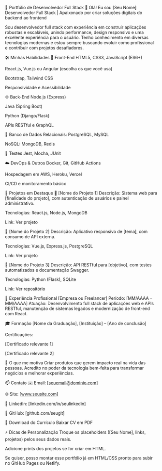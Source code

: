 🎯 Portfólio de Desenvolvedor Full Stack
👋 Olá! Eu sou [Seu Nome]
Desenvolvedor Full Stack | Apaixonado por criar soluções digitais do backend ao frontend

Sou desenvolvedor full stack com experiência em construir aplicações robustas e escaláveis, unindo performance, design responsivo e uma excelente experiência para o usuário. Tenho conhecimento em diversas tecnologias modernas e estou sempre buscando evoluir como profissional e contribuir com projetos desafiadores.

🛠 Minhas Habilidades
🚀 Front-End
HTML5, CSS3, JavaScript (ES6+)

React.js, Vue.js ou Angular (escolha os que você usa)

Bootstrap, Tailwind CSS

Responsividade e Acessibilidade

⚙️ Back-End
Node.js (Express)

Java (Spring Boot)

Python (Django/Flask)

APIs RESTful e GraphQL

💾 Banco de Dados
Relacionais: PostgreSQL, MySQL

NoSQL: MongoDB, Redis

🧪 Testes
Jest, Mocha, JUnit

☁️ DevOps & Outros
Docker, Git, GitHub Actions

Hospedagem em AWS, Heroku, Vercel

CI/CD e monitoramento básico

💼 Projetos em Destaque
🌟 [Nome do Projeto 1]
Descrição: Sistema web para [finalidade do projeto], com autenticação de usuários e painel administrativo.

Tecnologias: React.js, Node.js, MongoDB

Link: Ver projeto

🌟 [Nome do Projeto 2]
Descrição: Aplicativo responsivo de [tema], com consumo de API externa.

Tecnologias: Vue.js, Express.js, PostgreSQL

Link: Ver projeto

🌟 [Nome do Projeto 3]
Descrição: API RESTful para [objetivo], com testes automatizados e documentação Swagger.

Tecnologias: Python (Flask), SQLite

Link: Ver repositório

🧭 Experiência Profissional
[Empresa ou Freelancer]
Período: [MM/AAAA – MM/AAAA]
Atuação: Desenvolvimento full stack de aplicações web e APIs RESTful, manutenção de sistemas legados e modernização de front-end com React.

🎓 Formação
[Nome da Graduação], [Instituição] – [Ano de conclusão]

Certificações:

[Certificado relevante 1]

[Certificado relevante 2]

💬 O que me motiva
Criar produtos que gerem impacto real na vida das pessoas. Acredito no poder da tecnologia bem-feita para transformar negócios e melhorar experiências.

📫 Contato
✉️ Email: [seuemail@dominio.com]

🌐 Site: [www.seusite.com]

💼 LinkedIn: [linkedin.com/in/seulinkedin]

🐙 GitHub: [github.com/seugit]

📂 Download do Currículo
Baixar CV em PDF

⚡ Dicas de Personalização
Troque os placeholders ([Seu Nome], links, projetos) pelos seus dados reais.

Adicione prints dos projetos se for criar em HTML.

Se quiser, posso montar esse portfólio já em HTML/CSS pronto para subir no GitHub Pages ou Netlify.

